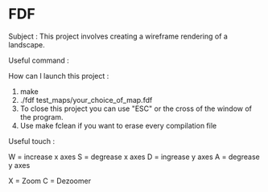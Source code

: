 # FDF

Subject : This project involves creating a wireframe rendering of a landscape.

Useful command :

How can I launch this project : 

1) make
2) ./fdf test_maps/your_choice_of_map.fdf
3) To close this project you can use "ESC" or the cross of the window of the program.
4) Use make fclean if you want to erase every compilation file

Useful touch :

W = increase x axes
S = degrease x axes
D = ingrease y axes
A = degrease y axes

X = Zoom
C = Dezoomer

